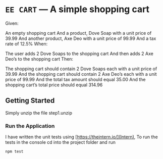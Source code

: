 # `EE CART` — A simple shopping cart

Given:

An empty shopping cart
And a product, Dove Soap with a unit price of 39.99
And another product, Axe Deo with a unit price of 99.99
And a tax rate of 12.5%
When:

The user adds 2 Dove Soaps to the shopping cart
And then adds 2 Axe Deo’s to the shopping cart
Then:

The shopping cart should contain 2 Dove Soaps each with a unit price of 39.99
And the shopping cart should contain 2 Axe Deo’s each with a unit price of 99.99
And the total tax amount should equal 35.00
And the shopping cart’s total price should equal 314.96



## Getting Started

Simply unzip the file step1.unzip

### Run the Application

I have written the unit tests using [https://theintern.io/](Intern), To run the tests in the console cd into the project folder and run

```
npm test
```
